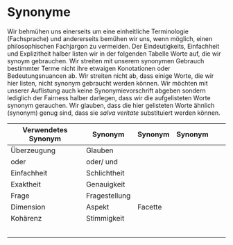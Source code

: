 # Synonyme
Wir behmühen uns einerseits um eine einheitliche Terminologie (Fachsprache) und andererseits bemühen wir uns, wenn möglich, einen philosophischen Fachjargon zu vermeiden.
Der Eindeutigkeits, Einfachheit und Explizitheit halber listen wir in der folgenden Tabelle Worte auf, die wir synoym gebrauchen.
Wir streiten mit unserem synonymen Gebrauch bestimmter Terme nicht ihre etwaigen Konotationen oder Bedeutungsnuancen ab.
Wir  streiten nicht ab, dass einige Worte, die wir hier listen, nicht synonym gebraucht werden können.
Wir möchten mit unserer Auflistung auch keine Synonymievorschrift abgeben sondern lediglich der Fairness halber darlegen, dass wir die aufgelisteten Worte synonym gerauchen.
Wir glauben, dass die hier gelisteten Worte ähnlich (synonym) genug sind, dass sie *salva veritate* substituiert werden können.

| Verwendetes Synonym | Synonym         | Synonym  | Synonym |   |   |
|---------------------|-----------------|----------|---------|---|---|
| Überzeugung         | Glauben         |          |         |   |   |
| oder                | oder/ und       |          |         |   |   |
| Einfachheit         | Schlichtheit    |          |         |   |   |
| Exaktheit           | Genauigkeit     |          |         |   |   |
| Frage               | Fragestellung   |          |         |   |   |
| Dimension           | Aspekt          | Facette  |         |   |   |
| Kohärenz            | Stimmigkeit     |          |         |   |   |
|                     |                 |          |         |   |   |
|                     |                 |          |         |   |   |
|                     |                 |          |         |   |   |
|                     |                 |          |         |   |   |
|                     |                 |          |         |   |   |
